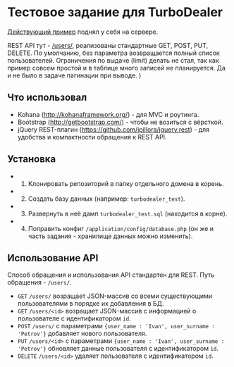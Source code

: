 # Тестовое задание для TurboDealer

[Действующий пример](http://turbodealer.eltigro.ru/) поднял у себя на сервере.

REST API тут - [/users/](http://turbodealer.eltigro.ru/users/), реализованы стандартные GET, POST, PUT, DELETE. По умолчанию, без параметра возвращается полный список пользователей. Ограничения по выдаче (limit) делать не стал, так как пример совсем простой и в таблице много записей не планируется. Да и не было в задаче пагинации при выводе. )

## Что использовал
- Kohana (<http://kohanaframework.org/>) - для MVC и роутинга.
- Bootstrap (<http://getbootstrap.com/>) - чтобы не возиться с вёрсткой.
- jQuery REST-плагин (https://github.com/jpillora/jquery.rest) - для удобства и компактности обращения к REST API.

## Установка
- 1) Клонировать репозиторий в папку отдельного домена в корень.
- 2) Создать базу данных (например: `turbodealer_test`).
- 3) Развернуть в неё дамп `turbodealer_test.sql` (находится в корне).
- 4) Поправить конфиг `/application/config/database.php` (он же и часть задания - хранилище данных можно изменить).

## Использование API
Способ обращения и использования API стандартен для REST. Путь обращения - `/users/`.
- `GET` `/users/` возращает JSON-массив со всеми существующими пользователями в порядке их добавления в БД.
- `GET` `/users/<id>` возращает JSON-массив с информацией о пользователе с идентификатором `id`.
- `POST` `/users/` с параметрами `{user_name : 'Ivan', user_surname : 'Petrov'}` добавляет нового пользователя.
- `PUT` `/users/<id>` с параметрами `{user_name : 'Ivan', user_surname : 'Petrov'}` обновляет данные пользователя с идентификатором `id`.
- `DELETE` `/users/<id>` удаляет пользователя с идентификатором `id`.
